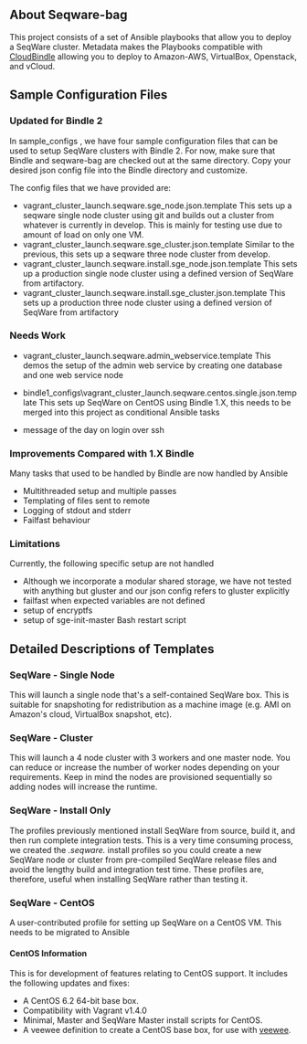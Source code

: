 ## About Seqware-bag

This project consists of a set of Ansible playbooks that allow you to deploy a SeqWare cluster. Metadata makes the Playbooks compatible with [CloudBindle](https://github.com/CloudBindle/Bindle) allowing you to deploy to Amazon-AWS, VirtualBox, Openstack, and vCloud. 

## Sample Configuration Files

### Updated for Bindle 2

In sample\_configs , we have four sample configuration files that can be used to setup SeqWare clusters with Bindle 2. For now, make sure that Bindle and seqware-bag are checked out at the same directory. Copy your desired json config file into the Bindle directory and customize. 

The config files that we have provided are:

* vagrant\_cluster\_launch.seqware.sge\_node.json.template This sets up a seqware single node cluster using git and builds out a cluster from whatever is currently in develop. This is mainly for testing use due to amount of load on only one VM. 
* vagrant\_cluster\_launch.seqware.sge\_cluster.json.template Similar to the previous, this sets up a seqware three node cluster from develop. 
* vagrant\_cluster\_launch.seqware.install.sge\_node.json.template This sets up a production single node cluster using a defined version of SeqWare from artifactory.        
* vagrant\_cluster\_launch.seqware.install.sge\_cluster.json.template This sets up a production three node cluster using a defined version of SeqWare from artifactory


### Needs Work

* vagrant\_cluster\_launch.seqware.admin\_webservice.template This demos the setup of the admin web service by creating one database and one web service node
* bindle1\_configs\\vagrant\_cluster\_launch.seqware.centos.single.json.template This sets up SeqWare on CentOS using Bindle 1.X, this needs to be merged into this project as conditional Ansible tasks

* message of the day on login over ssh

### Improvements Compared with 1.X Bindle

Many tasks that used to be handled by Bindle are now handled by Ansible
* Multithreaded setup and multiple passes
* Templating of files sent to remote
* Logging of stdout and stderr
* Failfast behaviour

### Limitations

Currently, the following specific setup are not handled

* Although we incorporate a modular shared storage, we have not tested with anything but gluster and our json config refers to gluster explicitly
* failfast when expected variables are not defined
* setup of encryptfs
* setup of sge-init-master Bash restart script

## Detailed Descriptions of Templates

### SeqWare - Single Node

This will launch a single node that's a self-contained SeqWare box. This is
suitable for snapshoting for redistribution as a machine image (e.g. AMI on
Amazon's cloud, VirtualBox snapshot, etc).

### SeqWare - Cluster

This will launch a 4 node cluster with 3 workers and one master node. You can
reduce or increase the number of worker nodes depending on your requirements.
Keep in mind the nodes are provisioned sequentially so adding nodes will increase
the runtime.

### SeqWare - Install Only

The profiles previously mentioned install SeqWare from source, build it, and
then run complete integration tests.  This is a very time consuming process, we
created the *.seqware.* install profiles so you could create a new SeqWare node
or cluster from pre-compiled SeqWare release files and avoid the lengthy build
and integration test time. These profiles are, therefore, useful when
installing SeqWare rather than testing it.

### SeqWare - CentOS

A user-contributed profile for setting up SeqWare on a CentOS VM. This needs to be migrated to Ansible

#### CentOS Information

This is for development of features relating to CentOS support. It includes the following updates and fixes:

* A CentOS 6.2 64-bit base box.
* Compatibility with Vagrant v1.4.0
* Minimal, Master and SeqWare Master install scripts for CentOS.
* A veewee definition to create a CentOS base box, for use with [veewee](https://github.com/jedi4ever/veewee).

